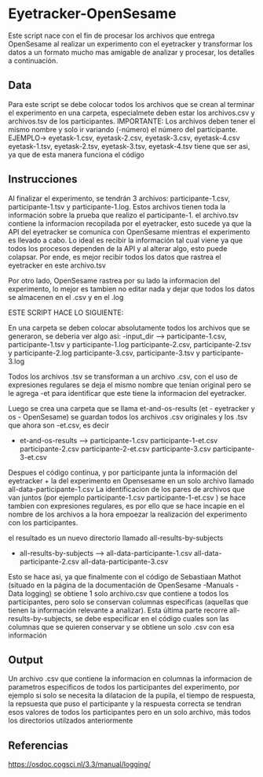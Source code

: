 
# Eyetracker-OpenSesame

Este script nace con el fin de procesar los archivos que entrega OpenSesame al realizar un experimento con el eyetracker y transformar los datos a un formato mucho mas amigable de analizar y procesar, los detalles a continuación.

## Data

Para este script se debe colocar todos los archivos que se crean al terminar el experimento en una carpeta, especialmete deben estar los archivos.csv y archivos.tsv 
de los participantes. 
IMPORTANTE: Los archivos deben tener el mismo nombre y solo ir variando (-número) el número del participante.
            EJEMPLO-> eyetask-1.csv, eyetask-2.csv, eyetask-3.csv, eyetask-4.csv 
                      eyetask-1.tsv, eyetask-2.tsv, eyetask-3.tsv, eyetask-4.tsv 
                tiene que ser asi, ya que de esta manera funciona el código
                

## Instrucciones

Al finalizar el experimento, se tendrán 3 archivos: participante-1.csv, participante-1.tsv y participante-1.log. Estos archivos tienen toda la información
sobre la prueba que realizo el participante-1. 
el archivo.tsv contiene la informacion recopilada por el eyetracker, esto sucede ya que la API del eyetracker se comunica con OpenSesame mientras el experimento
es llevado a cabo. Lo ideal es recibir la información tal cual viene ya que todos los procesos dependen de la API y al alterar algo, esto puede colapsar. 
Por ende, es mejor recibir todos los datos que rastrea el eyetracker en este archivo.tsv

Por otro lado, OpenSesame rastrea por su lado la informacion del experimento, lo mejor es tambien no editar nada y dejar que todos los datos se almacenen en el .csv y en el .log

ESTE SCRIPT HACE LO SIGUIENTE:

En una carpeta se deben colocar absolutamente todos los archivos que se generaron, se deberia ver algo asi:
  -input_dir --> participante-1.csv, participante-1.tsv y participante-1.log
                 participante-2.csv, participante-2.tsv y participante-2.log
                 participante-3.csv, participante-3.tsv y participante-3.log
  
Todos los archivos .tsv se transforman a un archivo .csv, con el uso de expresiones regulares se deja el mismo nombre que tenian original pero se le agrega -et 
para identificar que este tiene la informacion del eyetracker. 

Luego se crea una carpeta que se llama et-and-os-results (et - eyetracker y os - OpenSesame) se guardan todos los archivos .csv originales y los .tsv que ahora 
son -et.csv, es decir 
- et-and-os-results --> participante-1.csv participante-1-et.csv
                        participante-2.csv participante-2-et.csv
                        participante-3.csv participante-3-et.csv
  
Despues el código continua, y por participante junta la información del eyetracker + la del experimento en Opensesame en un solo archivo llamado 
all-data-participante-1.csv
La identificacion de los pares de archivos que van juntos (por ejemplo participante-1.csv participante-1-et.csv ) se hace tambien con expresiones regulares, 
es por ello que se hace incapie en el nombre de los archivos a la hora empoezar la realización del experimento con los participantes. 

el resultado es un nuevo directorio llamado all-results-by-subjects
- all-results-by-subjects --> all-data-participante-1.csv
                              all-data-participante-2.csv
                              all-data-participante-3.csv
  
Esto se hace asi, ya que finalmente con el código de Sebastiaan Mathot (situado en la página de la documentación de OpenSesame -Manuals - Data logging)
se obtiene 1 solo archivo.csv que contiene a todos los participantes, pero solo se conservan columnas especificas (aquellas que tienen la información relevante a analizar). Esta última parte recorre all-results-by-subjects, se debe especificar en el código cuales son las columnas que se quieren conservar y se obtiene un solo .csv con esa información


## Output

Un archivo .csv que contiene la informacion en columnas la informacion de parametros especificos de todos los participantes del experimento, por ejemplo si solo se necesita la dilatacion de la pupila, el tiempo de respuesta, la repsuesta que puso el participante y la respuesta correcta se tendran esos valores de todos los participantes pero en un solo archivo, más todos los directorios utilzados anteriormente

## Referencias

https://osdoc.cogsci.nl/3.3/manual/logging/


